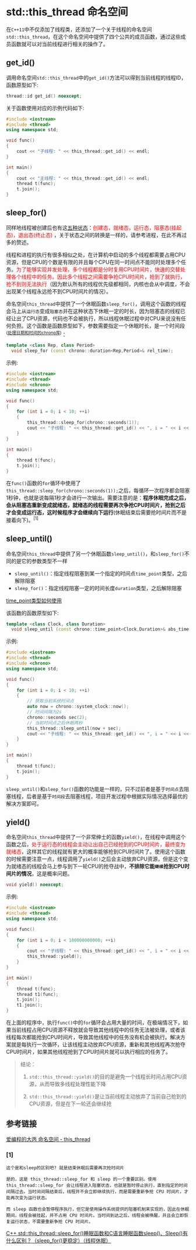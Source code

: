 # std::this_thread 命名空间
在`C++11`中不仅添加了线程类，还添加了一个关于线程的命名空间`std::this_thread`，在这个命名空间中提供了四个公共的成员函数，通过这些成员函数就可以对当前线程进行相关的操作了。

## get_id()

调用命名空间`std::this_thread`中的`get_id()`方法可以得到当前线程的线程ID，函数原型如下:

```C++
thread::id get_id() noexcept;
```

关于函数使用对应的示例代码如下:

```C++
#include <iostream>
#include <thread>
using namespace std;

void func()
{
    cout << "子线程: " << this_thread::get_id() << endl;
}

int main()
{
    cout << "主线程: " << this_thread::get_id() << endl;
    thread t(func);
    t.join();
}
```

## sleep_for()
同样地线程被创建后也有这[五种状态](https://subingwen.cn/linux/process/#1-4-%E8%BF%9B%E7%A8%8B%E7%8A%B6%E6%80%81)：<span style="color:red">创建态，就绪态，运行态，阻塞态(挂起态)，退出态(终止态) </span>，关于状态之间的转换是一样的，请参考进程，在此不再过多的赘述。

线程和进程的执行有很多相似之处，在计算机中启动的多个线程都需要占用CPU资源，但是CPU的个数是有限的并且每个CPU在同一时间点不能同时处理多个任务。<span style="color:red">为了能够实现并发处理，多个线程都是分时复用CPU时间片，快速的交替处理各个线程中的任务。因此多个线程之间需要争抢CPU时间片，抢到了就执行，抢不到则无法执行</span>（因为默认所有的线程优先级都相同，内核也会从中调度，不会出现某个线程永远抢不到CPU时间片的情况）。

命名空间`this_thread`中提供了一个休眠函数`sleep_for()`，调用这个函数的线程会马上从`运行态`变成`阻塞态`并在这种状态下休眠一定的时长，因为阻塞态的线程已经让出了CPU资源，代码也不会被执行，所以线程休眠过程中对CPU来说没有任何负担。这个函数是函数原型如下，参数需要指定一个休眠时长，是一个时间段<sup>([处理日期和时间的chrono库](https://subingwen.cn/cpp/chrono/#1-%E6%97%B6%E9%97%B4%E9%97%B4%E9%9A%94duration))</sup>：

```C++
template <class Rep, class Period>
  void sleep_for (const chrono::duration<Rep,Period>& rel_time);
```

示例:

```C++
#include <iostream>
#include <thread>
#include <chrono>
using namespace std;

void func()
{
    for (int i = 0; i < 10; ++i)
    {
        this_thread::sleep_for(chrono::seconds(1));
        cout << "子线程: " << this_thread::get_id() << ", i = " << i << endl;
    }
}

int main()
{
    thread t(func);
    t.join();
}
```

在`func()`函数的`for`循环中使用了`this_thread::sleep_for(chrono::seconds(1));`之后，每循环一次程序都会阻塞1秒钟，也就是说每隔1秒才会进行一次输出。需要注意的是：**程序休眠完成之后，会从阻塞态重新变成就绪态，就绪态的线程需要再次争抢CPU时间片，抢到之后才会变成运行态，这时候程序才会继续向下运行**(休眠结束后需要抢时间片而不是接着向下)。<sup>[1]</sup>

## sleep_until()
命名空间`this_thread`中提供了另一个休眠函数`sleep_until()`，和`sleep_for()`不同的是它的参数类型不一样

- `sleep_until()`：指定线程阻塞到某一个指定的时间点`time_point`类型，之后解除阻塞
- `sleep_for()`：指定线程阻塞一定的时间长度`duration`类型，之后解除阻塞

[time_point类型如何使用](https://subingwen.cn/cpp/chrono/#2-%E6%97%B6%E9%97%B4%E7%82%B9-time-point)

该函数的函数原型如下:

```C++
template <class Clock, class Duration>
  void sleep_until (const chrono::time_point<Clock,Duration>& abs_time);
```

示例:

```C++
#include <iostream>
#include <thread>
#include <chrono>
using namespace std;

void func()
{
    for (int i = 0; i < 10; ++i)
    {
        // 获取当前系统时间点
        auto now = chrono::system_clock::now();
        // 时间间隔为2s
        chrono::seconds sec(2);
        // 当前时间点之后休眠两秒
        this_thread::sleep_until(now + sec);
        cout << "子线程: " << this_thread::get_id() << ", i = " << i << endl;
    }
}

int main()
{
    thread t(func);
    t.join();
}
```

`sleep_until()`和`sleep_for()`函数的功能是一样的，只不过前者是基于`时间点`去阻塞线程，后者是基于`时间段`去阻塞线程，项目开发过程中根据实际情况选择最优的解决方案即可。

## yield()
命名空间`this_thread`中提供了一个非常绅士的函数`yield()`，在线程中调用这个函数之后，<span style="color:red">处于运行态的线程会主动让出自己已经抢到的CPU时间片，最终变为就绪态</span>，这样其它的线程就有更大的概率能够抢到CPU时间片了。使用这个函数的时候需要注意一点，线程调用了`yield()`之后会主动放弃CPU资源，但是这个变为就绪态的线程会马上参与到下一轮CPU的抢夺战中，**不排除它能`继续`抢到CPU时间片的情况**，这是概率问题。

```C++
void yield() noexcept;
```

示例:

```C++
#include <iostream>
#include <thread>
using namespace std;

void func()
{
    for (int i = 0; i < 100000000000; ++i)
    {
        cout << "子线程: " << this_thread::get_id() << ", i = " << i << endl;
        this_thread::yield();
    }
}

int main()
{
    thread t(func);
    thread t1(func);
    t.join();
    t1.join();
}
```

在上面的程序中，执行`func()`中的`for`循环会占用大量的时间，在极端情况下，如果当前线程占用CPU资源不释放就会导致其他线程中的任务无法被处理，或者该线程每次都能抢到CPU时间片，导致其他线程中的任务没有机会被执行。解决方案就是每执行一次循环，让该线程主动放弃CPU资源，重新和其他线程再次抢夺CPU时间片，如果其他线程抢到了CPU时间片就可以执行相应的任务了。

> 结论：
>
> 1. `std::this_thread::yield()`的目的是避免一个线程长时间占用CPU资源，从而导致多线程处理性能下降
>
> 2. `std::this_thread::yield()`是让当前线程主动放弃了当前自己抢到的CPU资源，但是在下一轮还会继续抢


## 参考链接
[爱编程的大丙 命名空间 - this_thread](https://subingwen.cn/cpp/this_thread/)
### [1]

```
这个是和sleep的区别吧? 就是结束休眠后需要再次抢时间片

是的，这是 this_thread::sleep_for 和 sleep 的一个重要区别。使用 this_thread::sleep_for 会让线程进入阻塞状态，也就是暂时停止执行，直到指定的时间间隔过去。当时间间隔结束后，线程并不会立即继续执行，而是需要重新争抢 CPU 时间片，才能再次变为运行状态。

而 sleep 函数也会暂停程序执行，但它是使用操作系统提供的阻塞机制来实现的，因此在休眠期间，线程会被挂起，并不占用 CPU 时间片。当时间到达之后，线程会被唤醒，并且会立即恢复运行状态，不需要重新争抢 CPU 时间片。
```

[C++ std::this_thread::sleep_for()睡眠函数和C语言睡眠函数sleep()、Sleep()有什么区别？（sleep_for()更稳定）（线程休眠）](https://blog.csdn.net/Dontla/article/details/125132538)